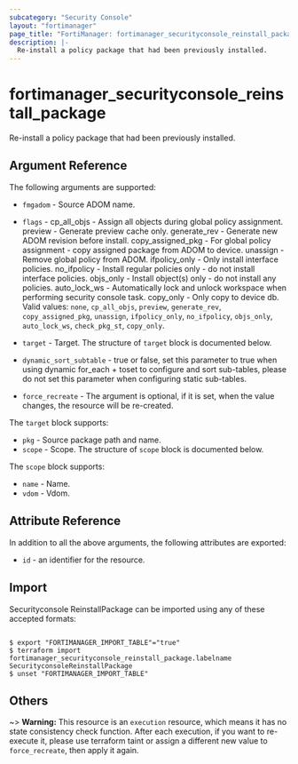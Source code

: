 ```yaml
---
subcategory: "Security Console"
layout: "fortimanager"
page_title: "FortiManager: fortimanager_securityconsole_reinstall_package"
description: |-
  Re-install a policy package that had been previously installed.
---
```


# fortimanager_securityconsole_reinstall_package
Re-install a policy package that had been previously installed.

## Argument Reference


The following arguments are supported:


* `fmgadom` - Source ADOM name.
* `flags` - cp_all_objs - Assign all objects during global policy assignment. preview - Generate preview cache only. generate_rev - Generate new ADOM revision before install. copy_assigned_pkg - For global policy assignment - copy assigned package from ADOM to device. unassign - Remove global policy from ADOM. ifpolicy_only - Only install interface policies. no_ifpolicy - Install regular policies only - do not install interface policies. objs_only - Install object(s) only - do not install any policies. auto_lock_ws - Automatically lock and unlock workspace when performing security console task. copy_only - Only copy to device db. Valid values: `none`, `cp_all_objs`, `preview`, `generate_rev`, `copy_assigned_pkg`, `unassign`, `ifpolicy_only`, `no_ifpolicy`, `objs_only`, `auto_lock_ws`, `check_pkg_st`, `copy_only`.

* `target` - Target. The structure of `target` block is documented below.
* `dynamic_sort_subtable` - true or false, set this parameter to true when using dynamic for_each + toset to configure and sort sub-tables, please do not set this parameter when configuring static sub-tables.
* `force_recreate` - The argument is optional, if it is set, when the value changes, the resource will be re-created.

The `target` block supports:

* `pkg` - Source package path and name.
* `scope` - Scope. The structure of `scope` block is documented below.

The `scope` block supports:

* `name` - Name.
* `vdom` - Vdom.


## Attribute Reference

In addition to all the above arguments, the following attributes are exported:
* `id` - an identifier for the resource.

## Import

Securityconsole ReinstallPackage can be imported using any of these accepted formats:
```

$ export "FORTIMANAGER_IMPORT_TABLE"="true"
$ terraform import fortimanager_securityconsole_reinstall_package.labelname SecurityconsoleReinstallPackage
$ unset "FORTIMANAGER_IMPORT_TABLE"
```

## Others

~> **Warning:** This resource is an `execution` resource, which means it has no state consistency check function. After each execution, if you want to re-execute it, please use terraform taint or assign a different new value to `force_recreate`, then apply it again.
